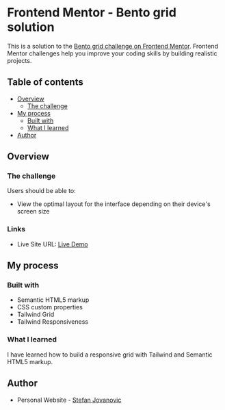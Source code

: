 # Frontend Mentor - Bento grid solution

This is a solution to the [Bento grid challenge on Frontend Mentor](https://www.frontendmentor.io/challenges/bento-grid-RMydElrlOj). Frontend Mentor challenges help you improve your coding skills by building realistic projects. 

## Table of contents

- [Overview](#overview)
  - [The challenge](#the-challenge)
- [My process](#my-process)
  - [Built with](#built-with)
  - [What I learned](#what-i-learned)
- [Author](#author)


## Overview

### The challenge

Users should be able to:

- View the optimal layout for the interface depending on their device's screen size

### Links

- Live Site URL: [Live Demo](https://bento-grid-challange.netlify.app)

## My process

### Built with

- Semantic HTML5 markup
- CSS custom properties
- Tailwind Grid
- Tailwind Responsiveness 

### What I learned

I have learned how to build a responsive grid with Tailwind and Semantic HTML5 markup.

## Author

- Personal Website - [Stefan Jovanovic](https://stefans-personal-website.netlify.app/)
